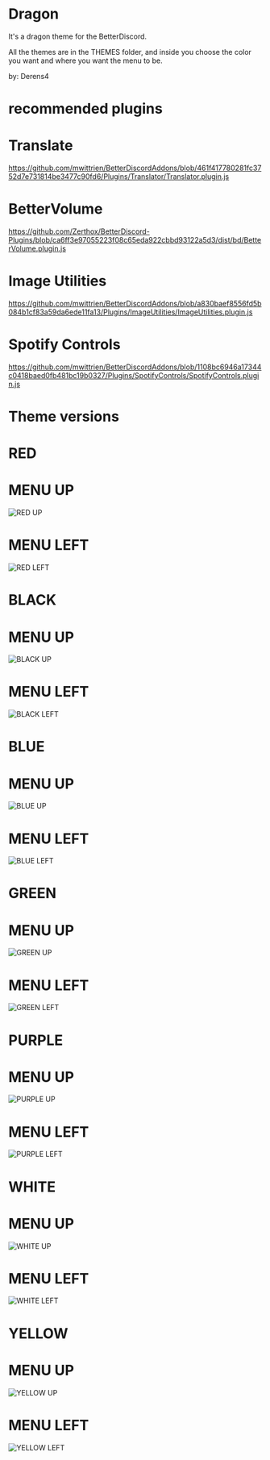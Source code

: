 # Dragon
It's a dragon theme for the BetterDiscord.

All the themes are in the THEMES folder, and inside you choose the color you want and where you want the menu to be.

by: Derens4

# recommended plugins

# Translate
https://github.com/mwittrien/BetterDiscordAddons/blob/461f417780281fc3752d7e731814be3477c90fd6/Plugins/Translator/Translator.plugin.js

# BetterVolume
https://github.com/Zerthox/BetterDiscord-Plugins/blob/ca6ff3e97055223f08c65eda922cbbd93122a5d3/dist/bd/BetterVolume.plugin.js

# Image Utilities
https://github.com/mwittrien/BetterDiscordAddons/blob/a830baef8556fd5b084b1cf83a59da6ede11fa13/Plugins/ImageUtilities/ImageUtilities.plugin.js

# Spotify Controls
https://github.com/mwittrien/BetterDiscordAddons/blob/1108bc6946a17344c0418baed0fb481bc19b0327/Plugins/SpotifyControls/SpotifyControls.plugin.js


# Theme versions

# RED
# MENU UP
![RED UP](https://www.derhos.es/themes/dragon/rubasebackground.png)

# MENU LEFT
![RED LEFT](https://www.derhos.es/themes/dragon/rlbasebackground.png)


# BLACK
# MENU UP
![BLACK UP](https://www.derhos.es/themes/dragon/bubasebackground.png)

# MENU LEFT
![BLACK LEFT](https://www.derhos.es/themes/dragon/blbasebackground.png)

# BLUE
# MENU UP
![BLUE UP](https://www.derhos.es/themes/dragon/blubasebackground.png)

# MENU LEFT
![BLUE LEFT](https://www.derhos.es/themes/dragon/bllbasebackground.png)

# GREEN
# MENU UP
![GREEN UP](https://www.derhos.es/themes/dragon/gubasebackground.png)

# MENU LEFT
![GREEN LEFT](https://www.derhos.es/themes/dragon/glbasebackground.png)

# PURPLE
# MENU UP
![PURPLE UP](https://www.derhos.es/themes/dragon/pubasebackground.png)

# MENU LEFT
![PURPLE LEFT](https://www.derhos.es/themes/dragon/plbasebackground.png)

# WHITE
# MENU UP
![WHITE UP](https://www.derhos.es/themes/dragon/wubasebackground.png)

# MENU LEFT
![WHITE LEFT](https://www.derhos.es/themes/dragon/wlbasebackground.png)

# YELLOW
# MENU UP
![YELLOW UP](https://www.derhos.es/themes/dragon/yubasebackground.png)

# MENU LEFT
![YELLOW LEFT](https://www.derhos.es/themes/dragon/ylbasebackground.png)